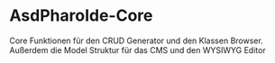 # AsdPharoIde-Core
Core Funktionen für den CRUD Generator und den Klassen Browser. Außerdem die Model Struktur für das CMS und den WYSIWYG Editor
